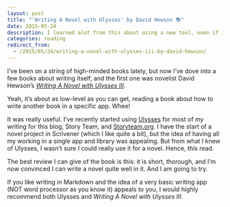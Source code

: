 ```yaml
---
layout: post
title: "'Writing A Novel with Ulysses' by David Hewson 📚"
date: 2015-05-24
description: I learned alot from this about using a new tool, even if it was not an exciting read.
categories: reading
redirect_from:
  - /2015/05/24/writing-a-novel-with-ulysses-iii-by-david-hewson/
---
```

I’ve been on a string of high-minded books lately, but now I’ve dove into a few books about writing itself, and the first one was novelist David Hewson’s [*Writing A Novel with Ulysses III*](http://amzn.to/1OhZqVj).

Yeah, it’s about as low-level as you can get, reading a book about how to write another book in a specific app. Whee!

It was really useful. I’ve recently started using [Ulysses](http://ulysses.app) for most of my writing for this blog, Story Team, and [Storyteam.org](http://storyteam.org). I have the start of a novel project in Scrivener (which I like quite a bit), but the idea of having all my working in a single app and library was appealing. But from what I knew of Ulysses, I wasn’t sure I could really use it for a novel. Hence, this read.

The best review I can give of the book is this: it is short, thorough, and I’m now convinced I can write a novel quite well in it. And I am going to try.

If you like writing in Markdown and the idea of a very basic writing app (NOT word processor as you know it) appeals to you, I would highly recommend both Ulysses and *Writing A Novel with Ulysses III*.
